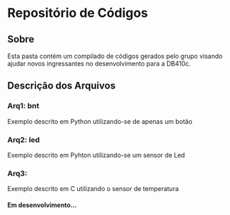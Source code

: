 # Repositório de Códigos

## Sobre
Esta pasta contém um compilado de códigos gerados pelo grupo visando ajudar novos ingressantes no desenvolvimento para a DB410c.

## Descrição dos Arquivos

### Arq1: bnt
Exemplo descrito em Python utilizando-se de apenas um botão 

### Arq2: led
Exemplo descrito em Pyhton utilizando-se um sensor de Led

### Arq3: 
Exemplo descrito em C utilizando o sensor de temperatura
#### Em desenvolvimento...
